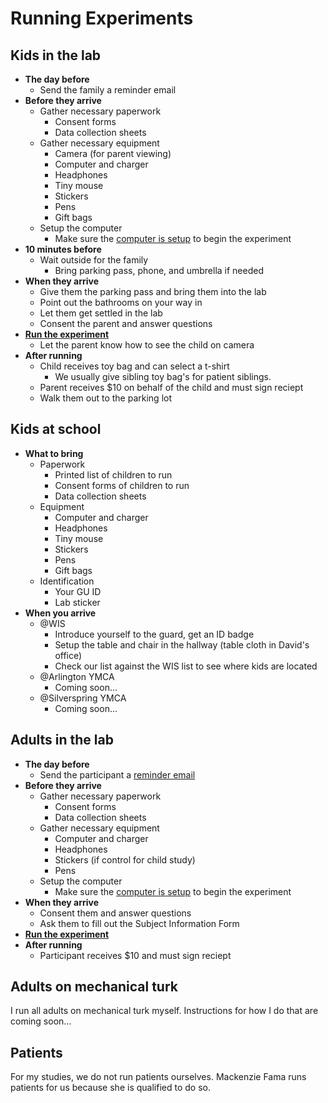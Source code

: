 # Running Experiments

## Kids in the lab
- **The day before**
  - Send the family a reminder email
- **Before they arrive** 
  - Gather necessary paperwork
    - Consent forms 
    - Data collection sheets 
  - Gather necessary equipment
    - Camera (for parent viewing)
    - Computer and charger
    - Headphones
    - Tiny mouse
    - Stickers
    - Pens
    - Gift bags
  - Setup the computer
    - Make sure the [computer is setup](../current/how-to-run.md) to begin the experiment
- **10 minutes before**
  - Wait outside for the family
    - Bring parking pass, phone, and umbrella if needed
- **When they arrive**
  - Give them the parking pass and bring them into the lab
  - Point out the bathrooms on your way in
  - Let them get settled in the lab
  - Consent the parent and answer questions
- **[Run the experiment](../current/how-to-run.md)**
  - Let the parent know how to see the child on camera
- **After running**
  - Child receives toy bag and can select a t-shirt
    - We usually give sibling toy bag's for patient siblings.
  - Parent receives $10 on behalf of the child and must sign reciept
  - Walk them out to the parking lot

## Kids at school
- **What to bring**
    - Paperwork
        - Printed list of children to run
        - Consent forms of children to run
        - Data collection sheets
    - Equipment
        - Computer and charger
        - Headphones
        - Tiny mouse
        - Stickers
        - Pens
        - Gift bags
    - Identification
        - Your GU ID
        - Lab sticker
- **When you arrive**
    - @WIS
        - Introduce yourself to the guard, get an ID badge
        - Setup the table and chair in the hallway (table cloth in David's office)
        - Check our list against the WIS list to see where kids are located
    - @Arlington YMCA
      - Coming soon...
    - @Silverspring YMCA
      - Coming soon...

## Adults in the lab
- **The day before**
  - Send the participant a [reminder email](https://www.dropbox.com/s/zpf6kmx675wa7d9/Samplerecruitmentemails.docx?dl=0)
- **Before they arrive** 
  - Gather necessary paperwork
    - Consent forms 
    - Data collection sheets 
  - Gather necessary equipment
    - Computer and charger
    - Headphones
    - Stickers (if control for child study)
    - Pens
  - Setup the computer
    - Make sure the [computer is setup](../current/how-to-run.md) to begin the experiment
- **When they arrive**
  - Consent them and answer questions
  - Ask them to fill out the Subject Information Form
- **[Run the experiment](../current/how-to-run.md)**
- **After running**
  - Participant receives $10 and must sign reciept

## Adults on mechanical turk
I run all adults on mechanical turk myself.  Instructions for how I do that are coming soon...

## Patients
For my studies, we do not run patients ourselves.  Mackenzie Fama runs patients for us because she is qualified to do so.  